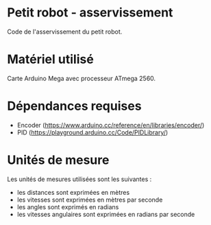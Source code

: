 # Petit robot - asservissement

Code de l'asservissement du petit robot.

# Matériel utilisé

Carte Arduino Mega avec processeur ATmega 2560.

# Dépendances requises

- Encoder (https://www.arduino.cc/reference/en/libraries/encoder/)
- PID (https://playground.arduino.cc/Code/PIDLibrary/)

# Unités de mesure

Les unités de mesures utilisées sont les suivantes :
- les distances sont exprimées en mètres
- les vitesses sont exprimées en mètres par seconde
- les angles sont exprimés en radians
- les vitesses angulaires sont exprimées en radians par seconde



